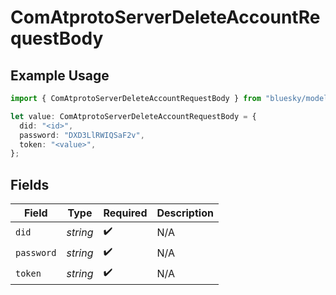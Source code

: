 # ComAtprotoServerDeleteAccountRequestBody

## Example Usage

```typescript
import { ComAtprotoServerDeleteAccountRequestBody } from "bluesky/models/operations";

let value: ComAtprotoServerDeleteAccountRequestBody = {
  did: "<id>",
  password: "DXD3LlRWIQSaF2v",
  token: "<value>",
};
```

## Fields

| Field              | Type               | Required           | Description        |
| ------------------ | ------------------ | ------------------ | ------------------ |
| `did`              | *string*           | :heavy_check_mark: | N/A                |
| `password`         | *string*           | :heavy_check_mark: | N/A                |
| `token`            | *string*           | :heavy_check_mark: | N/A                |